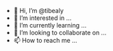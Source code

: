 - 👋 Hi, I’m @tibealy
- 👀 I’m interested in ...
- 🌱 I’m currently learning ...
- 💞️ I’m looking to collaborate on ...
- 📫 How to reach me ...

<!---
tibealy/tibealy is a ✨ special ✨ repository because its `README.md` (this file) appears on your GitHub profile.
You can click the Preview link to take a look at your changes.
--->
